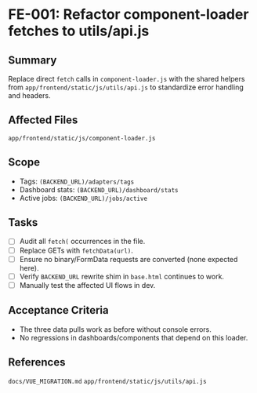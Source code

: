 # FE-001: Refactor component-loader fetches to utils/api.js

## Summary
Replace direct `fetch` calls in `component-loader.js` with the shared helpers from `app/frontend/static/js/utils/api.js` to standardize error handling and headers.

## Affected Files
`app/frontend/static/js/component-loader.js`

## Scope
- Tags: `(BACKEND_URL)/adapters/tags`
- Dashboard stats: `(BACKEND_URL)/dashboard/stats`
- Active jobs: `(BACKEND_URL)/jobs/active`

## Tasks
- [ ] Audit all `fetch(` occurrences in the file.
- [ ] Replace GETs with `fetchData(url)`.
- [ ] Ensure no binary/FormData requests are converted (none expected here).
- [ ] Verify `BACKEND_URL` rewrite shim in `base.html` continues to work.
- [ ] Manually test the affected UI flows in dev.

## Acceptance Criteria
- The three data pulls work as before without console errors.
- No regressions in dashboards/components that depend on this loader.

## References
`docs/VUE_MIGRATION.md`
`app/frontend/static/js/utils/api.js`


